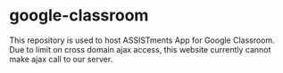 # google-classroom
This repository is used to host ASSISTments App for Google Classroom. <br>
Due to limit on cross domain ajax access, this website currently cannot make ajax call to our server. 
